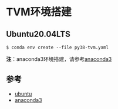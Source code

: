 # TVM环境搭建

## Ubuntu20.04LTS

```
$ conda env create --file py38-tvm.yaml
```

**注**：anaconda3环境搭建，请参考[anaconda3](https://github.com/SNSerHello/MyNotes/tree/main/anaconda3)



## 参考

- [ubuntu](https://github.com/SNSerHello/MyNotes/tree/main/ubuntu)
- [anaconda3](https://github.com/SNSerHello/MyNotes/tree/main/anaconda3)